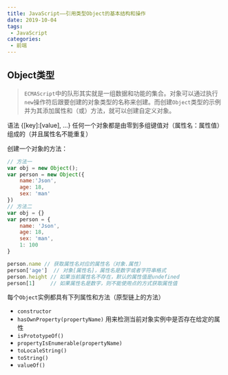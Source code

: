 ```yaml
---
title: JavaScript——引用类型Object的基本结构和操作
date: 2019-10-04
tags:
 - JavaScript      
categories: 
 - 前端
---
```


## Object类型

> `ECMAScript`中的队形其实就是一组数据和功能的集合。对象可以通过执行`new`操作符后跟要创建的对象类型的名称来创建。而创建`Object`类型的示例并为其添加属性和（或）方法，就可以创建自定义对象。

语法 {[key]:[value], ...} 任何一个对象都是由零到多组键值对（属性名：属性值）组成的（并且属性名不能重复）

创建一个对象的方法：

```js
// 方法一
var obj = new Object();
var person = new Object({
    name:'Json',
    age: 18,
    sex: 'man'
})
// 方法二
var obj = {}
var person = {
    name: 'Json',
    age: 18,
    sex: 'man',
    1: 100
}

person.name // 获取属性名对应的属性名（对象.属性）
person['age']  // 对象[属性名]，属性名是数字或者字符串格式
person.height // 如果当前属性名不存在，默认的属性值是undefined
person[1]     // 如果属性名是数字，则不能使用点的方式获取属性值
```



每个`Object`实例都具有下列属性和方法（原型链上的方法）

- `constructor`
- `hasOwnProperty(propertyName)` 用来检测当前对象实例中是否存在给定的属性
-  `isPrototypeOf()`
- `propertyIsEnumerable(propertyName)`
- `toLocaleString()`
- `toString()`
- `valueOf()`